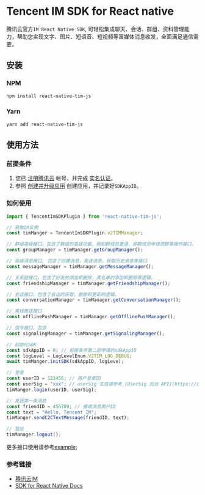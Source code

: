 # Tencent IM SDK for React native
腾讯云官方`IM React Native SDK`, 可轻松集成聊天、会话、群组、资料管理能力，帮助您实现文字、图片、短语音、短视频等富媒体消息收发，全面满足通信需要。
## 安装
### NPM
```bash
npm install react-native-tim-js
```
### Yarn
```bash
yarn add react-native-tim-js
```
## 使用方法
### 前提条件
1. 您已 [注册腾讯云](https://cloud.tencent.com/document/product/378/17985) 帐号，并完成 [实名认证](https://cloud.tencent.com/document/product/378/3629)。
2. 参照 [创建并升级应用](https://cloud.tencent.com/document/product/269/32577) 创建应用，并记录好`SDKAppID`。

### 如何使用
```javascript
import { TencentImSDKPlugin } from 'react-native-tim-js';

// 获取IM实例
const timManger = TencentImSDKPlugin.v2TIMManager;

// 群组高级接口，包含了群组的高级功能，例如群成员邀请、非群成员申请进群等操作接口。
const groupManager = timManager.getGroupManager();

// 高级消息接口, 包含了创建消息，发送消息，获取历史消息等接口
const messageManager = timManager.getMessageManager();

// 关系链接口，包含了好友的添加和删除，黑名单的添加和删除等逻辑。
const friendshipManager = timManager.getFriendshipManager();

// 会话接口，包含了会话的获取，删除和更新的逻辑。
const conversationManager = timManager.getConversationManager();

// 离线推送接口
const offlinePushManager = timManager.getOfflinePushManager(); 

// 信令接口，包含
const signalingManager = timManager.getSignalingManager();

// 初始化SDK
const sdkAppID = 0; // 前提条件第二部申请的sdkAppID
const logLevel = LogLevelEnum.V2TIM_LOG_DEBUG;
await timManger.initSDK(sdkAppID, logLeve);

// 登录
const userID = 123456; // 用户登录ID
const userSig = "xxx"; // userSig 生成请参考 [UserSig 后台 API](https://cloud.tencent.com/document/product/269/32688)
timManger.login(userID, userSig);

// 发送第一条消息
const friendID = 456789; // 接收消息用户ID
const text = "Hello, Tencent IM";
timManger.sendC2CTextMessage(friendID, text);

// 登出
timManager.logout();

```
更多接口使用请参考[example]();

### 参考链接
- [腾讯云IM](https://cloud.tencent.com/product/im)
- [SDK for React Native Docs]()
